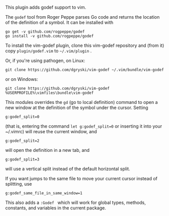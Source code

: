 
This plugin adds godef support to vim.

The `godef` tool from Roger Peppe parses Go code and returns the location of
the definition of a symbol.  It can be installed with

    go get -v github.com/rogpeppe/godef
    go install -v github.com/rogpeppe/godef

To install the vim-godef plugin, clone this vim-godef repository and (from it) copy `plugin/godef.vim` to `~/.vim/plugin` .

Or, if you're using pathogen, on Linux:

    git clone https://github.com/dgryski/vim-godef ~/.vim/bundle/vim-godef

or on Windows:

    git clone https://github.com/dgryski/vim-godef %USERPROFILE%\vimfiles\bundle\vim-godef

This modules overrides the `gd` (go to local definition) command to open a new
window at the definition of the symbol under the cursor.  Setting

    g:godef_split=0

(that is, entering the command `let g:godef_split=0` or inserting it into your ~/.vimrc)
will reuse the current window, and

    g:godef_split=2

will open the definition in a new tab, and

    g:godef_split=3

will use a vertical split instead of the default horizontal split.

If you want jumps to the same file to move your current cursor instead of splitting, use

    g:godef_same_file_in_same_window=1

This also adds a `:Godef ` which will work for global types, methods,
constants, and variables in the current package.
